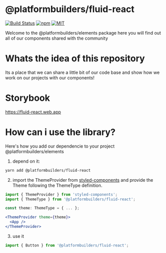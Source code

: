 # @platformbuilders/fluid-react

[![Build Status][check-badge]][workflows]
[![npm][npm-badge]][npm]
[![MIT][license-badge]][license]

[npm-badge]: https://img.shields.io/npm/v/@platformbuilders/fluid-react.svg
[npm]: https://www.npmjs.com/package/@platformbuilders/fluid-react
[license-badge]: https://img.shields.io/dub/l/vibe-d.svg
[license]: https://raw.githubusercontent.com/platformbuilders/fluid-react/master/LICENSE.md
[workflows]: https://github.com/platformbuilders/fluid-react/actions
[check-badge]: https://github.com/platformbuilders/fluid-react/workflows/check/badge.svg

Welcome to the @platformbuilders/elements package here you will find out all of our components shared with the community

# Whats the idea of this repository

Its a place that we can share a little bit of our code base and show how we work on our projects with our components!

# Storybook
https://fluid-react.web.app 

# How can i use the library?

Here's how you add our dependencie to your project @platformbuilders/elements

1. depend on it:

```bash
yarn add @platformbuilders/fluid-react
```

2. import the ThemeProvider from [styled-components](https://styled-components.com/docs/advanced) and provide the Theme following the ThemeType definition.

```jsx
import { ThemeProvider } from 'styled-components';
import { ThemeType } from '@platformbuilders/fluid-react';

const theme: ThemeType = { ... };

<ThemeProvider theme={theme}>
  <App />
</ThemeProvider>
```

3. use it

```jsx
import { Button } from '@platformbuilders/fluid-react';
```
